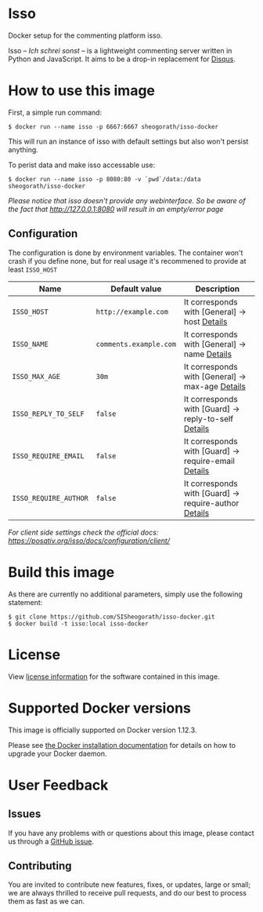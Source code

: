 Isso
===

Docker setup for the commenting platform isso.

Isso – *Ich schrei sonst* – is a lightweight commenting server written in
Python and JavaScript. It aims to be a drop-in replacement for
[Disqus](http://disqus.com).

# How to use this image

First, a simple run command:

```console
$ docker run --name isso -p 6667:6667 sheogorath/isso-docker
```

This will run an instance of isso with default settings but also won't persist anything.

To perist data and make isso accessable use:

```console
$ docker run --name isso -p 8080:80 -v `pwd`/data:/data sheogorath/isso-docker
```

*Please notice that isso doesn't provide any webinterface. So be aware of the fact that http://127.0.0.1:8080 will result in an empty/error page*

## Configuration

The configuration is done by environment variables. The container won't crash if you define none, but for real usage it's recommened to provide at least `ISSO_HOST`

|Name|Default value|Description|
|----|-------------|-----------|
|`ISSO_HOST`|`http://example.com`|It corresponds with [General] -> host [Details](https://posativ.org/isso/docs/configuration/server/#general)|
|`ISSO_NAME`|`comments.example.com`|It corresponds with [General] -> name [Details](https://posativ.org/isso/docs/configuration/server/#general)|
|`ISSO_MAX_AGE`|`30m`|It corresponds with [General] -> max-age [Details](https://posativ.org/isso/docs/configuration/server/#general)|
|`ISSO_REPLY_TO_SELF`|`false`|It corresponds with [Guard] -> reply-to-self [Details](https://posativ.org/isso/docs/configuration/server/#guard)|
|`ISSO_REQUIRE_EMAIL`|`false`|It corresponds with [Guard] -> require-email [Details](https://posativ.org/isso/docs/configuration/server/#guard)|
|`ISSO_REQUIRE_AUTHOR`|`false`|It corresponds with [Guard] -> require-author [Details](https://posativ.org/isso/docs/configuration/server/#guard)|

*For client side settings check the official docs: https://posativ.org/isso/docs/configuration/client/*

# Build this image

As there are currently no additional parameters, simply use the following statement:

```console
$ git clone https://github.com/SISheogorath/isso-docker.git
$ docker build -t isso:local isso-docker
```

# License

View [license information](https://github.com/posativ/isso/) for the software contained in this image.

# Supported Docker versions

This image is officially supported on Docker version 1.12.3.

Please see [the Docker installation documentation](https://docs.docker.com/installation/) for details on how to upgrade your Docker daemon.

# User Feedback

## Issues

If you have any problems with or questions about this image, please contact us through a [GitHub issue](https://github.com/SISheogorath/isso-docker/issues).

## Contributing

You are invited to contribute new features, fixes, or updates, large or small; we are always thrilled to receive pull requests, and do our best to process them as fast as we can.
